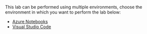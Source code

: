 This lab can be performed using multiple environments, choose the environment in which you want to perform the lab below:

- [Azure Notebooks](./azure-notebooks/README.md)
- [Visual Studio Code](./visual-studio-code/README.md)

